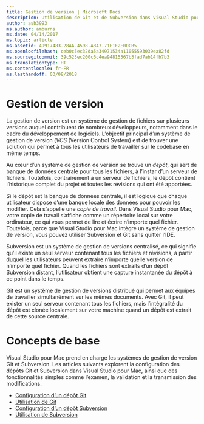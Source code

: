 ```yaml
---
title: Gestion de version | Microsoft Docs
description: Utilisation de Git et de Subversion dans Visual Studio pour Mac.
author: asb3993
ms.author: amburns
ms.date: 04/14/2017
ms.topic: article
ms.assetid: 49917483-28AA-4598-A847-71F1F2E0DCB5
ms.openlocfilehash: ceb0c5ec32da5a34971534a11055593039ea82fd
ms.sourcegitcommit: 39c525ec200c6c4ea94815567b3fad7ab14fb7b3
ms.translationtype: HT
ms.contentlocale: fr-FR
ms.lasthandoff: 03/08/2018
---
```

# <a name="version-control"></a>Gestion de version

La gestion de version est un système de gestion de fichiers sur plusieurs versions auquel contribuent de nombreux développeurs, notamment dans le cadre du développement de logiciels. L’objectif principal d’un système de gestion de version (_VCS_ (Version Control System) est de trouver une solution qui permet à tous les utilisateurs de travailler sur le codebase en même temps.

Au cœur d’un système de gestion de version se trouve un _dépôt_, qui sert de banque de données centrale pour tous les fichiers, à l’instar d’un serveur de fichiers. Toutefois, contrairement à un serveur de fichiers, le dépôt contient l’historique complet du projet et toutes les révisions qui ont été apportées.

Si le dépôt est la banque de données centrale, il est logique que chaque utilisateur dispose d’une banque locale des données pour pouvoir les modifier. Cela s’appelle une _copie de travail_. Dans Visual Studio pour Mac, votre copie de travail s’affiche comme un répertoire local sur votre ordinateur, ce qui vous permet de lire et écrire n’importe quel fichier. Toutefois, parce que Visual Studio pour Mac intègre un système de gestion de version, vous pouvez utiliser Subversion et Git sans quitter l’IDE.

Subversion est un système de gestion de versions centralisé, ce qui signifie qu’il existe un seul serveur contenant tous les fichiers et révisions, à partir duquel les utilisateurs peuvent extraire n’importe quelle version de n’importe quel fichier. Quand les fichiers sont extraits d’un dépôt Subversion distant, l’utilisateur obtient une capture instantanée du dépôt à ce point dans le temps.

Git est un système de gestion de versions distribué qui permet aux équipes de travailler simultanément sur les mêmes documents. Avec Git, il peut exister un seul serveur contenant tous les fichiers, mais l’intégralité du dépôt est clonée localement sur votre machine quand un dépôt est extrait de cette source centrale.

# <a name="basic-concepts"></a>Concepts de base 

Visual Studio pour Mac prend en charge les systèmes de gestion de version Git et Subversion. Les articles suivants explorent la configuration des dépôts Git et Subversion dans Visual Studio pour Mac, ainsi que des fonctionnalités simples comme l’examen, la validation et la transmission des modifications.

* [Configuration d’un dépôt Git](~/set-up-git-repository.md) 
* [Utilisation de Git](~/working-with-git.md)
* [Configuration d’un dépôt Subversion](~/set-up-subversion-repository.md)
* [Utilisation de Subversion](~/working-with-subversion.md)